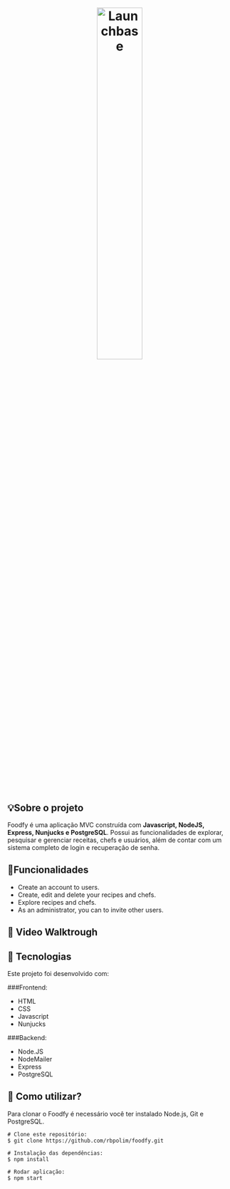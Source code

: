 <h1 align="center">
    <img width="45%" alt="Launchbase" title="Launchbase" src="https://camo.githubusercontent.com/268b1344409fac98c4eeda520482b6910c4ddcba/68747470733a2f2f73746f726167652e676f6f676c65617069732e636f6d2f676f6c64656e2d77696e642f626f6f7463616d702d6c61756e6368626173652f6c6f676f2e706e67"/>
</h1>


## 💡**Sobre o projeto**
Foodfy é uma aplicação MVC construída com **Javascript, NodeJS, Express, Nunjucks e PostgreSQL**. Possui as funcionalidades de explorar, pesquisar e gerenciar receitas, chefs e usuários, além de contar com um sistema completo de login e recuperação de senha.


## 📑**Funcionalidades**

- Create an account to users.
- Create, edit and delete your recipes and chefs.
- Explore recipes and chefs.
- As an administrator, you can to invite other users.

## 🎥 Video Walktrough
<!-- ![launchstore1](https://user-images.githubusercontent.com/66570560/95655291-88d9f380-0adc-11eb-9803-6569e7864315.gif) -->

## 🔧 **Tecnologias**
Este projeto foi desenvolvido com:

###Frontend:

- HTML
- CSS
- Javascript
- Nunjucks

###Backend:

- Node.JS
- NodeMailer
- Express
- PostgreSQL

## 💽 **Como utilizar?**

Para clonar o Foodfy é necessário você ter instalado Node.js, Git e PostgreSQL.

```
# Clone este repositório:
$ git clone https://github.com/rbpolim/foodfy.git

# Instalação das dependências:
$ npm install

# Rodar aplicação:
$ npm start
```
